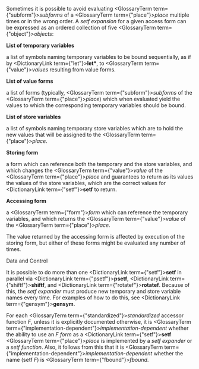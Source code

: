 



Sometimes it is possible to avoid evaluating <GlossaryTerm  term={"subform"}><i>subforms</i></GlossaryTerm> of a <GlossaryTerm  term={"place"}><i>place</i></GlossaryTerm> multiple times or in the wrong order. A *setf expansion* for a given access form can be expressed as an ordered collection of five <GlossaryTerm  term={"object"}><i>objects</i></GlossaryTerm>: 



**List of temporary variables** 



a list of symbols naming temporary variables to be bound sequentially, as if by <DictionaryLink  term={"let"}><b>let\*</b></DictionaryLink>, to <GlossaryTerm  term={"value"}><i>values</i></GlossaryTerm> resulting from value forms. 



**List of value forms** 



a list of forms (typically, <GlossaryTerm  term={"subform"}><i>subforms</i></GlossaryTerm> of the <GlossaryTerm  term={"place"}><i>place</i></GlossaryTerm>) which when evaluated yield the values to which the corresponding temporary variables should be bound. 



**List of store variables** 



a list of symbols naming temporary store variables which are to hold the new values that will be assigned to the <GlossaryTerm  term={"place"}><i>place</i></GlossaryTerm>. 



**Storing form** 



a form which can reference both the temporary and the store variables, and which changes the <GlossaryTerm  term={"value"}><i>value</i></GlossaryTerm> of the <GlossaryTerm  term={"place"}><i>place</i></GlossaryTerm> and guarantees to return as its values the values of the store variables, which are the correct values for <DictionaryLink  term={"setf"}><b>setf</b></DictionaryLink> to return. 



**Accessing form** 



a <GlossaryTerm  term={"form"}><i>form</i></GlossaryTerm> which can reference the temporary variables, and which returns the <GlossaryTerm  term={"value"}><i>value</i></GlossaryTerm> of the <GlossaryTerm  term={"place"}><i>place</i></GlossaryTerm>. 



The value returned by the accessing form is affected by execution of the storing form, but either of these forms might be evaluated any number of times. 



Data and Control 











It is possible to do more than one <DictionaryLink  term={"setf"}><b>setf</b></DictionaryLink> in parallel via <DictionaryLink  term={"psetf"}><b>psetf</b></DictionaryLink>, <DictionaryLink  term={"shiftf"}><b>shiftf</b></DictionaryLink>, and <DictionaryLink  term={"rotatef"}><b>rotatef</b></DictionaryLink>. Because of this, the *setf expander* must produce new temporary and store variable names every time. For examples of how to do this, see <DictionaryLink  term={"gensym"}><b>gensym</b></DictionaryLink>. 



For each <GlossaryTerm  term={"standardized"}><i>standardized</i></GlossaryTerm> accessor function *F*, unless it is explicitly documented otherwise, it is <GlossaryTerm  term={"implementation-dependent"}><i>implementation-dependent</i></GlossaryTerm> whether the ability to use an *F form* as a <DictionaryLink  term={"setf"}><b>setf</b></DictionaryLink> <GlossaryTerm  term={"place"}><i>place</i></GlossaryTerm> is implemented by a *setf expander* or a *setf function*. Also, it follows from this that it is <GlossaryTerm  term={"implementation-dependent"}><i>implementation-dependent</i></GlossaryTerm> whether the name (setf *F*) is <GlossaryTerm  term={"fbound"}><i>fbound</i></GlossaryTerm>. 



